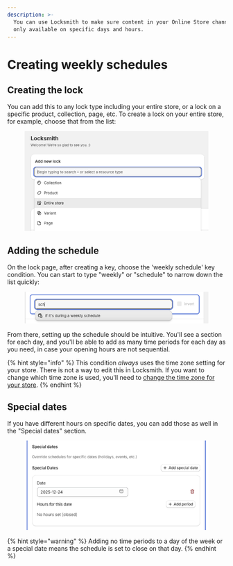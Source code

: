 ```yaml
---
description: >-
  You can use Locksmith to make sure content in your Online Store channel is
  only available on specific days and hours.
---
```


# Creating weekly schedules

## Creating the lock

You can add this to any lock type including your entire store, or a lock on a specific product, collection, page, etc. To create a lock on your entire store, for example, choose that from the list:

<figure><img src="../../.gitbook/assets/Screenshot 2025-09-09 at 14.03.05.png" alt=""><figcaption></figcaption></figure>

## Adding the schedule

On the lock page, after creating a key, choose the 'weekly schedule' key condition. You can start to type "weekly" or "schedule" to narrow down the list quickly:

<figure><img src="../../.gitbook/assets/Screenshot 2025-09-09 at 14.04.47.png" alt=""><figcaption></figcaption></figure>

From there, setting up the schedule should be intuitive. You'll see a section for each day, and you'll be able to add as many time periods for each day as you need, in case your opening hours are not sequential.&#x20;

{% hint style="info" %}
This condition _always_ uses the time zone setting for your store. There is not a way to edit this in Locksmith. If you want to change which time zone is used, you'll need to [change the time zone for your store](https://help.shopify.com/en/manual/intro-to-shopify/initial-setup/setup-business-settings#set-or-change-your-store-time-zone).
{% endhint %}

## Special dates

If you have different hours on specific dates, you can add those as well in the "Special dates" section.

<figure><img src="../../.gitbook/assets/Screenshot 2025-09-09 at 14.10.14.png" alt=""><figcaption></figcaption></figure>

{% hint style="warning" %}
Adding no time periods to a day of the week or a special date means the schedule is set to close on that day.
{% endhint %}
